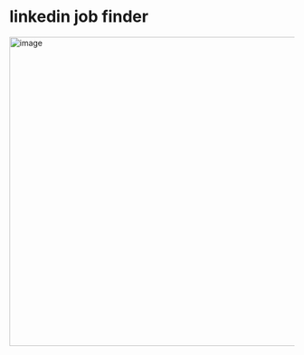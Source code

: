 # linkedin job finder

<img width="546" alt="image" src="https://github.com/user-attachments/assets/1369d4c4-728b-450c-a023-b47be14248dc" />
